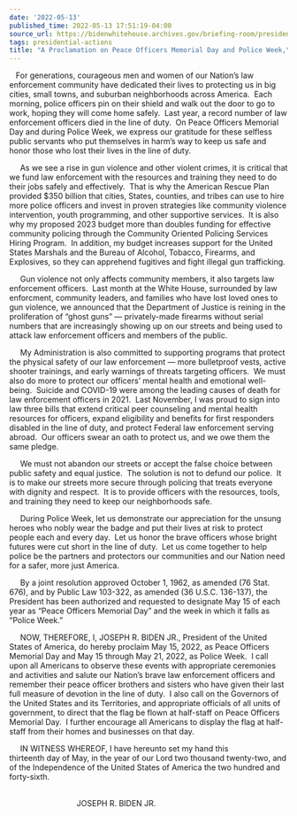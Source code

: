 ```yaml
---
date: '2022-05-13'
published_time: 2022-05-13 17:51:19-04:00
source_url: https://bidenwhitehouse.archives.gov/briefing-room/presidential-actions/2022/05/13/a-proclamation-on-peace-officers-memorial-day-and-police-week-2022/
tags: presidential-actions
title: "A Proclamation on Peace Officers Memorial Day and Police Week,\_2022"
---
```

 
   For generations, courageous men and women of our Nation’s law
enforcement community have dedicated their lives to protecting us in big
cities, small towns, and suburban neighborhoods across America.  Each
morning, police officers pin on their shield and walk out the door to go
to work, hoping they will come home safely.  Last year, a record number
of law enforcement officers died in the line of duty.  On Peace Officers
Memorial Day and during Police Week, we express our gratitude for these
selfless public servants who put themselves in harm’s way to keep us
safe and honor those who lost their lives in the line of duty.  
  
     As we see a rise in gun violence and other violent crimes, it is
critical that we fund law enforcement with the resources and training
they need to do their jobs safely and effectively.  That is why the
American Rescue Plan provided $350 billion that cities, States,
counties, and tribes can use to hire more police officers and invest in
proven strategies like community violence intervention, youth
programming, and other supportive services.  It is also why my proposed
2023 budget more than doubles funding for effective community policing
through the Community Oriented Policing Services Hiring Program.  In
addition, my budget increases support for the United States Marshals and
the Bureau of Alcohol, Tobacco, Firearms, and Explosives, so they can
apprehend fugitives and fight illegal gun trafficking.  
  
     Gun violence not only affects community members, it also targets
law enforcement officers.  Last month at the White House, surrounded by
law enforcment, community leaders, and families who have lost loved ones
to gun violence, we announced that the Department of Justice is reining
in the proliferation of “ghost guns” — privately-made firearms without
serial numbers that are increasingly showing up on our streets and being
used to attack law enforcement officers and members of the public.   
  
     My Administration is also committed to supporting programs that
protect the physical safety of our law enforcement — more bulletproof
vests, active shooter trainings, and early warnings of threats targeting
officers.  We must also do more to protect our officers’ mental health
and emotional well-being.  Suicide and COVID-19 were among the leading
causes of death for law enforcement officers in 2021.  Last November, I
was proud to sign into law three bills that extend critical peer
counseling and mental health resources for officers, expand eligibility
and benefits for first responders disabled in the line of duty, and
protect Federal law enforcement serving abroad.  Our officers swear an
oath to protect us, and we owe them the same pledge.  
  
     We must not abandon our streets or accept the false choice between
public safety and equal justice.  The solution is not to defund our
police.  It is to make our streets more secure through policing that
treats everyone with dignity and respect.  It is to provide officers
with the resources, tools, and training they need to keep our
neighborhoods safe.  
  
     During Police Week, let us demonstrate our appreciation for the
unsung heroes who nobly wear the badge and put their lives at risk to
protect people each and every day.  Let us honor the brave officers
whose bright futures were cut short in the line of duty.  Let us come
together to help police be the partners and protectors our communities
and our Nation need for a safer, more just America.  
  
     By a joint resolution approved October 1, 1962, as amended (76
Stat. 676), and by Public Law 103-322, as amended (36 U.S.C. 136-137),
the President has been authorized and requested to designate May 15 of
each year as “Peace Officers Memorial Day” and the week in which it
falls as “Police Week.”  
  
     NOW, THEREFORE, I, JOSEPH R. BIDEN JR., President of the United
States of America, do hereby proclaim May 15, 2022, as Peace Officers
Memorial Day and May 15 through May 21, 2022, as Police Week.  I call
upon all Americans to observe these events with appropriate ceremonies
and activities and salute our Nation’s brave law enforcement officers
and remember their peace officer brothers and sisters who have given
their last full measure of devotion in the line of duty.  I also call on
the Governors of the United States and its Territories, and appropriate
officials of all units of government, to direct that the flag be flown
at half-staff on Peace Officers Memorial Day.  I further encourage all
Americans to display the flag at half-staff from their homes and
businesses on that day.  
  
     IN WITNESS WHEREOF, I have hereunto set my hand this  
thirteenth day of May, in the year of our Lord two thousand twenty-two,
and of the Independence of the United States of America the two hundred
and forty-sixth.  
 

                               JOSEPH R. BIDEN JR.
